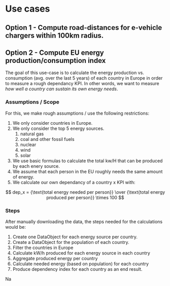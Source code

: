 # Use cases

## Option 1 - Compute road-distances for e-vehicle chargers within 100km radius.

## Option 2 - Compute EU energy production/consumption index

The goal of this use-case is to calculate the energy production vs. consumption (avg. over the last 5 years) of each country in Europe in order to measure a rough dependancy KPI. In other words, we want to measure *how well a country can sustain its own energy needs*.

### Assumptions / Scope

For this, we make rough assumptions / use the following restrictions:
1. We only consider countries in Europe.
2. We only consider the top 5 energy sources. 
    1. natural gas
    2. coal and other fossil fuels
    3. nuclear
    4. wind
    5. solar
3. We use basic formulas to calculate the total kw/H that can be produced by each enery source. 
4. We assume that each person in the EU roughly needs the same amount of energy.
5. We calculate our own dependancy of a country x KPI with: 

$$ dep_x = {\text{total energy needed per person}} \over {\text{total energy produced per person}} \times 100 $$ 

### Steps

After manually downloading the data, the steps needed for the calculations would be:
1. Create one DataObject for each energy source per country.
2. Create a DataObject for the population of each country. 
3. Filter the countries in Europe
4. Calculate kW/h produced for each energy source in each country
5. Aggregate produced energy per country
6. Calculate needed energy (based on population) for each country
7. Produce dependency index for each country as an end result. 

Na